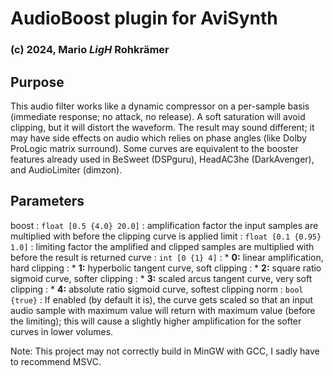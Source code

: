 # AudioBoost plugin for AviSynth
### (c) 2024, Mario *LigH* Rohkrämer

## Purpose
This audio filter works like a dynamic compressor on a per-sample basis (immediate response; no attack, no release).
A soft saturation will avoid clipping, but it will distort the waveform.
The result may sound different; it may have side effects on audio which relies on phase angles (like Dolby ProLogic matrix surround).
Some curves are equivalent to the booster features already used in BeSweet (DSPguru), HeadAC3he (DarkAvenger), and AudioLimiter (dimzon).

## Parameters
boost
: `float [0.5 {4.0} 20.0]`
: amplification factor the input samples are multiplied with before the clipping curve is applied
limit
: `float [0.1 {0.95} 1.0]`
: limiting factor the amplified and clipped samples are multiplied with before the result is returned
curve
: `int [0 {1} 4]`
: * **0:** linear amplification, hard clipping
: * **1:** hyperbolic tangent curve, soft clipping
: * **2:** square ratio sigmoid curve, softer clipping
: * **3:** scaled arcus tangent curve, very soft clipping
: * **4:** absolute ratio sigmoid curve, softest clipping
norm
: `bool {true}`
: If enabled (by default it is), the curve gets scaled so that an input audio sample with maximum value will return with maximum value (before the limiting); this will cause a slightly higher amplification for the softer curves in lower volumes.

Note: This project may not correctly build in MinGW with GCC, I sadly have to recommend MSVC.
